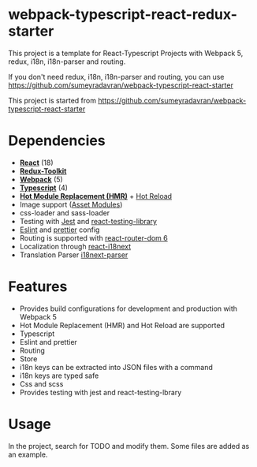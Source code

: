 # webpack-typescript-react-redux-starter
This project is a template for React-Typescript Projects with Webpack 5, redux, i18n, i18n-parser and routing.

If you don't need redux, i18n, i18n-parser and routing, you can use https://github.com/sumeyradavran/webpack-typescript-react-starter

This project is started from https://github.com/sumeyradavran/webpack-typescript-react-starter

# Dependencies
* **[React](https://facebook.github.io/react/)** (18)
* **[Redux-Toolkit](https://redux-toolkit.js.org/introduction/getting-started)**
* **[Webpack](https://webpack.js.org/)** (5)
* **[Typescript](https://www.typescriptlang.org/)** (4)
* **[Hot Module Replacement (HMR)](https://webpack.js.org/concepts/hot-module-replacement/)** + [Hot Reload](https://github.com/pmmmwh/react-refresh-webpack-plugin)
* Image support ([Asset Modules](https://webpack.js.org/guides/asset-modules))
* css-loader and sass-loader
* Testing with [Jest](https://jestjs.io/) and [react-testing-library](https://testing-library.com/docs/)
* [Eslint](https://eslint.org/) and [prettier](https://prettier.io/) config
* Routing is supported with [react-router-dom 6](https://reactrouter.com/docs/en/v6)
* Localization through [react-i18next](https://react.i18next.com/)
* Translation Parser [i18next-parser](https://github.com/i18next/i18next-parser)
# Features
* Provides build configurations for development and production with Webpack 5
* Hot Module Replacement (HMR) and Hot Reload are supported
* Typescript
* Eslint and prettier
* Routing
* Store
* i18n keys can be extracted into JSON files with a command
* i18n keys are typed safe
* Css and scss
* Provides testing with jest and react-testing-lbrary
# Usage
In the project, search for TODO and modify them. Some files are added as an example.